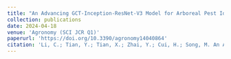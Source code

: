 ```yaml
---
title: "An Advancing GCT-Inception-ResNet-V3 Model for Arboreal Pest Identification"
collection: publications
date: 2024-04-18
venue: 'Agronomy (SCI JCR Q1)'
paperurl: 'https://doi.org/10.3390/agronomy14040864'
citation: 'Li, C.; Tian, Y.; Tian, X.; Zhai, Y.; Cui, H.; Song, M. An Advancing GCT-Inception-ResNet-V3 Model for Arboreal Pest Identification. Agronomy 2024, 14, 864. '
---
```

